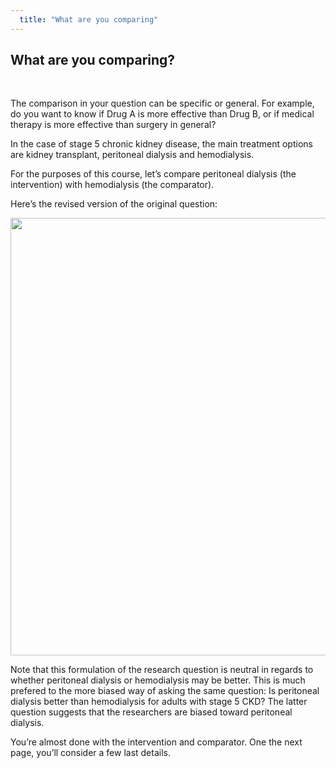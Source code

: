 ```yaml
---
  title: "What are you comparing"
---
```



## What are you comparing?

<br>

The comparison in your question can be specific or general. For example, do you want to know if Drug A is more effective than Drug B, or if medical therapy is more effective than surgery in general? 

In the case of stage 5 chronic kidney disease, the main treatment options are kidney transplant, peritoneal dialysis and hemodialysis. 

For the purposes of this course, let’s compare peritoneal dialysis (the intervention) with hemodialysis (the comparator). 

Here’s the revised version of the original question:

<center>
<img src="{{site.baseurl}}/img/pop5.gif" width="700" >
</center>

Note that this formulation of the research question is neutral in regards to whether peritoneal dialysis or hemodialysis may be better. This is much prefered to the more biased way of asking the same question: Is peritoneal dialysis better than hemodialysis for adults with stage 5 CKD? The latter question suggests that the researchers are biased toward peritoneal dialysis.

You’re almost done with the intervention and comparator. One the next page, you’ll consider a few last details. 
